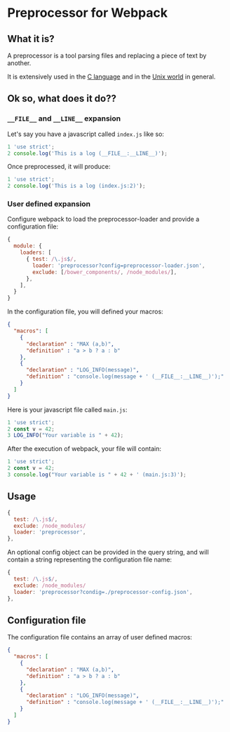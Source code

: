 # Preprocessor for Webpack

## What it is?

A preprocessor is a tool parsing files and replacing a piece of text by another.

It is extensively used in the [C language](http://tigcc.ticalc.org/doc/cpp.html#SEC2) and in
the [Unix world](https://www.gnu.org/software/m4/m4.html) in general.

## Ok so, what does it do??

### `__FILE__` and `__LINE__` expansion

Let's say you have a javascript called `index.js` like so:
``` javascript
1 'use strict';
2 console.log('This is a log (__FILE__:__LINE__)');
```

Once preprocessed, it will produce:

``` javascript
1 'use strict';
2 console.log('This is a log (index.js:2)');
```

### User defined expansion

Configure webpack to load the preprocessor-loader and provide a configuration file:
``` javascript
{
  module: {
    loaders: [
      { test: /\.js$/,
        loader: 'preprocessor?config=preprocessor-loader.json',
        exclude: [/bower_components/, /node_modules/],
      },
    ],
  }
}
```

In the configuration file, you will defined your macros:

``` json
{
  "macros": [
    {
      "declaration" : "MAX (a,b)",
      "definition" : "a > b ? a : b"
    },
    {
      "declaration" : "LOG_INFO(message)",
      "definition" : "console.log(message + ' (__FILE__:__LINE__)');"
    }
  ]
}
```

Here is your javascript file called `main.js`:
``` javascript
1 'use strict';
2 const v = 42;
3 LOG_INFO("Your variable is " + 42);
```

After the execution of webpack, your file will contain:
``` javascript
1 'use strict';
2 const v = 42;
3 console.log("Your variable is " + 42 + ' (main.js:3)');
```

## Usage

``` javascript
{
  test: /\.js$/,
  exclude: /node_modules/
  loader: 'preprocessor',
},
```

An optional config object can be provided in the query string, and will contain a string representing the configuration file name:

``` javascript
{
  test: /\.js$/,
  exclude: /node_modules/
  loader: 'preprocessor?condig=./preprocessor-config.json',
},
```

## Configuration file

The configuration file contains an array of user defined macros:


``` json
{
  "macros": [
    {
      "declaration" : "MAX (a,b)",
      "definition" : "a > b ? a : b"
    },
    {
      "declaration" : "LOG_INFO(message)",
      "definition" : "console.log(message + ' (__FILE__:__LINE__)');"
    }
  ]
}
```
